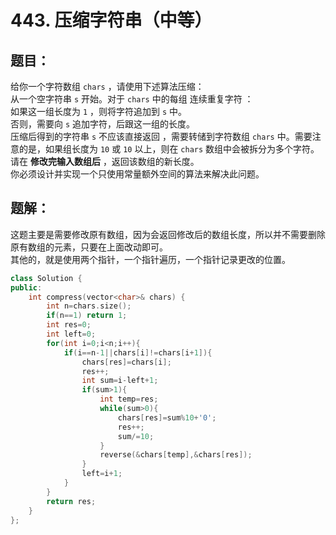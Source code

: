 # 443. 压缩字符串（中等）
## 题目：
给你一个字符数组 `chars` ，请使用下述算法压缩：\
从一个空字符串 `s` 开始。对于 `chars` 中的每组 连续重复字符 ：\
如果这一组长度为 `1` ，则将字符追加到 `s` 中。\
否则，需要向 `s` 追加字符，后跟这一组的长度。\
压缩后得到的字符串 `s` 不应该直接返回 ，需要转储到字符数组 `chars` 中。需要注意的是，如果组长度为 `10` 或 `10` 以上，则在 `chars` 数组中会被拆分为多个字符。\
请在 **修改完输入数组后** ，返回该数组的新长度。\
你必须设计并实现一个只使用常量额外空间的算法来解决此问题。
## 题解：
这题主要是需要修改原有数组，因为会返回修改后的数组长度，所以并不需要删除原有数组的元素，只要在上面改动即可。\
其他的，就是使用两个指针，一个指针遍历，一个指针记录更改的位置。
```c++
class Solution {
public:
    int compress(vector<char>& chars) {
        int n=chars.size();
        if(n==1) return 1;
        int res=0;
        int left=0;
        for(int i=0;i<n;i++){
            if(i==n-1||chars[i]!=chars[i+1]){
                chars[res]=chars[i];
                res++;
                int sum=i-left+1;
                if(sum>1){
                    int temp=res;
                    while(sum>0){
                        chars[res]=sum%10+'0';
                        res++;
                        sum/=10;
                    }
                    reverse(&chars[temp],&chars[res]);
                }
                left=i+1;
            }
        }     
        return res;
    }
};
```